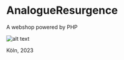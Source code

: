 # AnalogueResurgence

A webshop powered by PHP 

![alt text]([[http://url/to/img.png](https://preview.redd.it/bmd94lquc50c1.png?width=640&crop=smart&auto=webp&s=1b8bd9fbeb3244440840ea3868858c8c24d0ad84)https://preview.redd.it/bmd94lquc50c1.png?width=640&crop=smart&auto=webp&s=1b8bd9fbeb3244440840ea3868858c8c24d0ad84](https://i.redd.it/bmd94lquc50c1.png)https://i.redd.it/bmd94lquc50c1.png)

Köln, 2023
